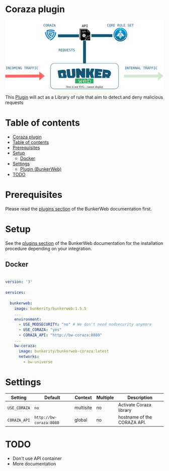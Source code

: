 # Coraza plugin

<p align="center">
	<img alt="BunkerWeb Coraza diagram" src="https://github.com/bunkerity/bunkerweb-plugins/raw/main/coraza/docs/diagram.svg" />
</p>

This [Plugin](https://www.bunkerweb.io/latest/plugins) will act as a Library of rule that aim to detect and deny malicious requests

# Table of contents

- [Coraza plugin](#coraza-plugin)
- [Table of contents](#table-of-contents)
- [Prerequisites](#prerequisites)
- [Setup](#setup)
  - [Docker](#docker)
- [Settings](#settings)
  - [Plugin (BunkerWeb)](#plugin--bunkerweb-)
- [TODO](#todo)

# Prerequisites

Please read the [plugins section](https://docs.bunkerweb.io/latest/plugins) of the BunkerWeb documentation first.

# Setup

See the [plugins section](https://docs.bunkerweb.io/latest/plugins) of the BunkerWeb documentation for the installation procedure depending on your integration.

## Docker

```yaml

version: '3'

services:

  bunkerweb:
    image: bunkerity/bunkerweb:1.5.5
    ...
    environment:
      - USE_MODSECURITY: "no" # We don't need modsecurity anymore
      - USE_CORAZA: "yes"
      - CORAZA_API: "http://bw-coraza:8080"
    ...
    bw-coraza:
      image: bunkerity/bunkerweb-coraza:latest
      networks:
        - bw-universe

```

# Settings

| Setting      | Default                 | Context   | Multiple | Description                 |
| ------------ | ----------------------- | --------- | -------- | --------------------------- |
| `USE_CORAZA` | `no`                    | multisite | no       | Activate Coraza library     |
| `CORAZA_API` | `http://bw-coraza:8080` | global    | no       | hostname of the CORAZA API. |

# TODO

- Don't use API container
- More documentation
